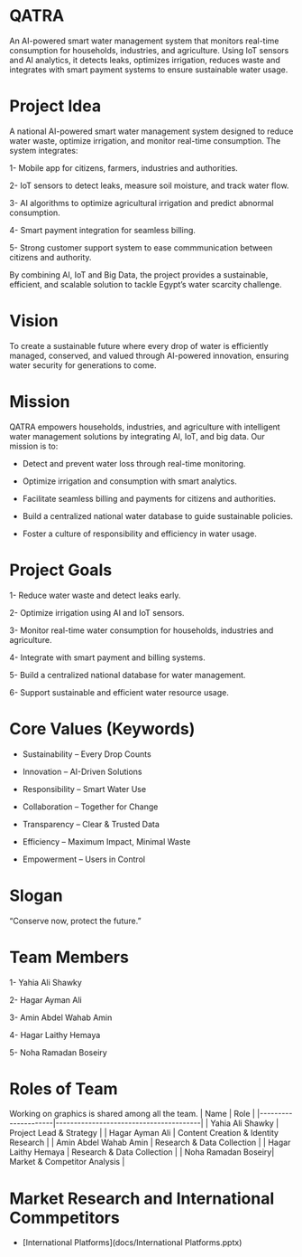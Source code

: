 # QATRA
An AI-powered smart water management system that monitors real-time consumption for households, industries, and agriculture. Using IoT sensors and AI analytics, it detects leaks, optimizes irrigation, reduces waste and integrates with smart payment systems to ensure sustainable water usage.


# Project Idea
A national AI-powered smart water management system designed to reduce water waste, optimize irrigation, and monitor real-time consumption.
The system integrates:

1- Mobile app for citizens, farmers, industries and authorities.

2- IoT sensors to detect leaks, measure soil moisture, and track water flow.

3- AI algorithms to optimize agricultural irrigation and predict abnormal consumption.

4- Smart payment integration for seamless billing.

5- Strong customer support system to ease commmunication between citizens and authority.

By combining AI, IoT and Big Data, the project provides a sustainable, efficient, and scalable solution to tackle Egypt’s water scarcity challenge.


# Vision
To create a sustainable future where every drop of water is efficiently managed, conserved, and valued through AI-powered innovation, ensuring water security for generations to come.


# Mission
QATRA empowers households, industries, and agriculture with intelligent water management solutions by integrating AI, IoT, and big data. Our mission is to:

- Detect and prevent water loss through real-time monitoring.

- Optimize irrigation and consumption with smart analytics.

- Facilitate seamless billing and payments for citizens and authorities.

- Build a centralized national water database to guide sustainable policies.

- Foster a culture of responsibility and efficiency in water usage.


# Project Goals
1- Reduce water waste and detect leaks early.

2- Optimize irrigation using AI and IoT sensors.

3- Monitor real-time water consumption for households, industries and agriculture.

4- Integrate with smart payment and billing systems.

5- Build a centralized national database for water management.

6- Support sustainable and efficient water resource usage.


# Core Values (Keywords)

- Sustainability – Every Drop Counts

- Innovation – AI-Driven Solutions

- Responsibility – Smart Water Use

- Collaboration – Together for Change

- Transparency – Clear & Trusted Data

- Efficiency – Maximum Impact, Minimal Waste

- Empowerment – Users in Control


# Slogan
“Conserve now, protect the future.”


# Team Members
1- Yahia Ali Shawky

2- Hagar Ayman Ali

3- Amin Abdel Wahab Amin

4- Hagar Laithy Hemaya

5- Noha Ramadan Boseiry


# Roles of Team 
Working on graphics is shared among all the team.
| Name                | Role                                   |
|---------------------|----------------------------------------|
| Yahia Ali Shawky    | Project Lead & Strategy                |
| Hagar Ayman Ali     | Content Creation & Identity Research   |
| Amin Abdel Wahab Amin | Research & Data Collection           |
| Hagar Laithy Hemaya | Research & Data Collection             |
| Noha Ramadan Boseiry| Market & Competitor Analysis           |

# Market Research and International Commpetitors
- [International Platforms](docs/International Platforms.pptx)

